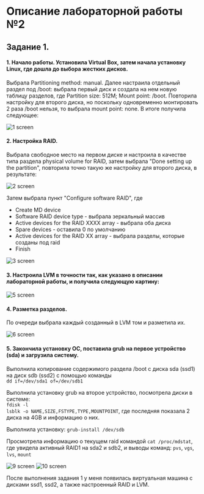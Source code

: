 # Описание лабораторной работы №2
## Задание 1.
#### 1. Начало работы. Установила Virtual Box, затем начала установку Linux, где дошла до выбора жестких дисков. 
Выбрала Partitioning method: manual. Далее настраила отдельный раздел под /boot: выбрала первый диск и создала на нем новую таблицу разделов, где Partition size: 512M; Mount point: /boot.
Повторила настройку для второго диска, но поскольку одновременно монтировать 2 раза /boot нельзя, то выбрала mount point: none. В итоге получила следующее:

![](https://github.com/Korusha/OS/blob/master/lab2/screens/1.jpg "1 screen")

#### 2. Настройка RAID.
Выбрала свободное место на первом диске и настроила в качестве типа раздела physical volume for RAID, затем выбрала "Done setting up the partition", повторила точно такую же настройку для второго диска, в результате:

![](https://github.com/Korusha/OS/blob/master/lab2/screens/2.jpg "2 screen")

Затем выбрала пункт "Configure software RAID", где 
* Create MD device 
* Software RAID device type - выбрала зеркальный массив
* Active devices for the RAID XXXX array - выбрала оба диска
* Spare devices - оставила 0 по умолчанию
* Active devices for the RAID XX array - выбрала разделы, которые созданы под raid
* Finish

![](https://github.com/Korusha/OS/blob/master/lab2/screens/3.jpg "3 screen")

#### 3. Настроила LVM в точности так, как указано в описании лабораторной работы, и получила следующую картину:

![](https://github.com/Korusha/OS/blob/master/lab2/screens/5.jpg "5 screen")

#### 4. Разметка разделов. 
По очереди выбрала каждый созданный в LVM том и разметила их.

![](https://github.com/Korusha/OS/blob/master/lab2/screens/6.jpg "6 screen")

#### 5. Закончила установку ОС, поставила grub на первое устройство (sda) и загрузила систему. 
Выполнила копирование содержимого раздела /boot с диска sda (ssd1) на диск sdb (ssd2) с помощью команды <br> `dd if=/dev/sda1 of=/dev/sdb1`

Выполнила установку grub на второе устройство, посмотрела диски в системе: <br> `fdisk -l` <br> `lsblk -o NAME,SIZE,FSTYPE,TYPE,MOUNTPOINT`, где последняя показала 2 диска на 4GB и информацию о них.

Выполнила установку: `grub-install /dev/sdb`

Просмотрела информацию о текущем raid командой `cat /proc/mdstat`, где увидела активный RAID1 на sda2 и sdb2, и выводы команд: `pvs`, `vgs`, `lvs`, `mount`

![](https://github.com/Korusha/OS/blob/master/lab2/screens/9.jpg "9 screen")
![](https://github.com/Korusha/OS/blob/master/lab2/screens/10.jpg "10 screen")

После выполнения задания 1 у меня появилась виртуальная машина с дисками ssd1, ssd2, а также настроенный RAID и LVM.
